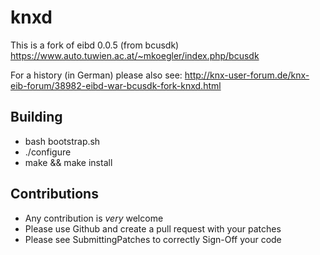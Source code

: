 knxd
====

This is a fork of eibd 0.0.5 (from bcusdk)
https://www.auto.tuwien.ac.at/~mkoegler/index.php/bcusdk

For a history (in German) please also see:
http://knx-user-forum.de/knx-eib-forum/38982-eibd-war-bcusdk-fork-knxd.html

## Building

* bash bootstrap.sh
* ./configure
* make && make install

## Contributions

* Any contribution is *very* welcome
* Please use Github and create a pull request with your patches
* Please see SubmittingPatches to correctly Sign-Off your code
